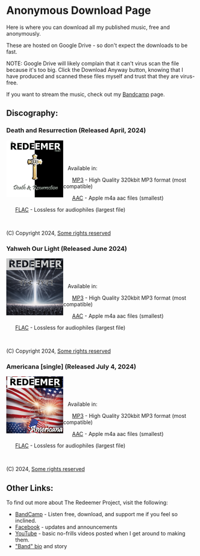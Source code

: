 # Anonymous Download Page

Here is where you can download all my published music, free and anonymously.

These are hosted on Google Drive - so don't expect the downloads to be fast.

NOTE:  Google Drive will likely complain that it can't virus scan the file because it's too big. Click the Download Anyway button, knowing that I have produced and scanned these files myself and trust that they are virus-free.

If you want to stream the music, check out my [Bandcamp](https://theredeemerproject.bandcamp.com) page.


## Discography:

### Death and Resurrection (Released April, 2024)

<img src="images/DR/cover.jpg" width="30%" height="30%" align=left>

<BR><BR><BR>

&nbsp;&nbsp;&nbsp;Available in:

&nbsp;&nbsp;&nbsp;&nbsp;&nbsp;&nbsp;[MP3](https://drive.google.com/uc?export=download&id=1NIDUbxCC174t_MJppKlGOUf8tBywFNQ6) - High Quality 320kbit MP3 format (most compatible)

&nbsp;&nbsp;&nbsp;&nbsp;&nbsp;&nbsp;[AAC](https://drive.google.com/uc?export=download&id=1QxPkaxqyUOFsKWfv4D9qxJvA_NMJEJCg) - Apple m4a aac files (smallest)

&nbsp;&nbsp;&nbsp;&nbsp;&nbsp;&nbsp;[FLAC](https://drive.google.com/uc?export=download&id=1Ydt6YEuj0SjwoCystHKoLvvKzVmREpgi) - Lossless for audiophiles (largest file)

<br clear=all>

(C) Copyright 2024, [Some rights reserved](https://creativecommons.org/licenses/by-nc-nd/3.0/)


### Yahweh Our Light (Released June 2024)

<img src="images/YOL/cover.jpg" width="30%" height="30%" align=left>

<BR><BR><BR>

&nbsp;&nbsp;&nbsp;Available in:

&nbsp;&nbsp;&nbsp;&nbsp;&nbsp;&nbsp;[MP3](https://drive.google.com/uc?export=download&id=1TbjAngWKZ66-W_YZ2Bmqh6DYQQZKQzU3) - High Quality 320kbit MP3 format (most compatible)

&nbsp;&nbsp;&nbsp;&nbsp;&nbsp;&nbsp;[AAC](https://drive.google.com/uc?export=download&id=1z5mg7j-ZQm_VTUPf65Nsrq2JZTYZ_cNx) - Apple m4a aac files (smallest)

&nbsp;&nbsp;&nbsp;&nbsp;&nbsp;&nbsp;[FLAC](https://drive.google.com/uc?export=download&id=1lKn2ovRRGN3dCu5q77DQ0yUQni_4eCLv) - Lossless for audiophiles (largest file)

<br clear=all>

(C) Copyright 2024, [Some rights reserved](https://creativecommons.org/licenses/by-nc-nd/3.0/)

### Americana [single] (Released July 4, 2024)

<img src="images/AM/cover.jpg" width="30%" height="30%" align=left>

<BR><BR><BR>

&nbsp;&nbsp;&nbsp;Available in:

&nbsp;&nbsp;&nbsp;&nbsp;&nbsp;&nbsp;[MP3](https://drive.google.com/uc?export=download&id=1OBII3h6rR5Cj76tTN46rDI5pjekZrYOP) - High Quality 320kbit MP3 format (most compatible)

&nbsp;&nbsp;&nbsp;&nbsp;&nbsp;&nbsp;[AAC](https://drive.google.com/uc?export=download&id=17ScDXfFsJhPKrIEKS_JoxShNUnfO0_pD) - Apple m4a aac files (smallest)

&nbsp;&nbsp;&nbsp;&nbsp;&nbsp;&nbsp;[FLAC](https://drive.google.com/uc?export=download&id=18U_T6MfryOgWyANNuxPKNSYAuamG-CqP) - Lossless for audiophiles (largest file)

<br clear=all>

(C) 2024, [Some rights reserved](https://creativecommons.org/licenses/by-nc-nd/3.0/)

## Other Links:

To find out more about The Redeemer Project, visit the following:

* [BandCamp](https://theredeemerproject.bandcamp.com) - Listen free, download, and support me if you feel so inclined.
* [Facebook](https://www.facebook.com/profile.php?id=61558951555423) - updates and announcements
* [YouTube](https://youtube.com/@TheRedeemerProjectMetal/videos) - basic no-frills videos posted when I get around to making them.
* ["Band" bio](https://blog.efpophis.net/p/the-redeemer-project.html) and story

